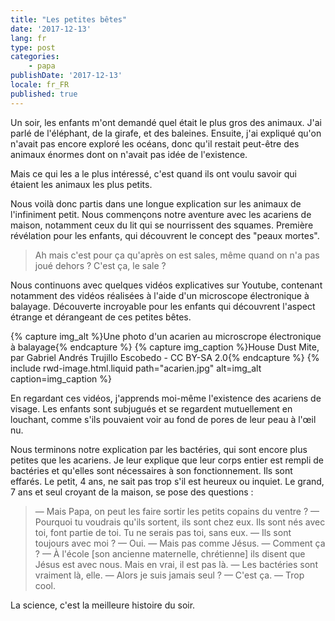```yaml
---
title: "Les petites bêtes"
date: '2017-12-13'
lang: fr
type: post
categories:
    - papa
publishDate: '2017-12-13'
locale: fr_FR
published: true
---
```


Un soir, les enfants m'ont demandé quel était le plus gros des animaux. J'ai parlé de l'éléphant, de la girafe, et des baleines. Ensuite, j'ai expliqué qu'on n'avait pas encore exploré les océans, donc qu'il restait peut-être des animaux énormes dont on n'avait pas idée de l'existence.

Mais ce qui les a le plus intéressé, c'est quand ils ont voulu savoir qui étaient les animaux les plus petits.

<!-- more -->

Nous voilà donc partis dans une longue explication sur les animaux de l'infiniment petit. Nous commençons notre aventure avec les acariens de maison, notamment ceux du lit qui se nourrissent des squames. Première révélation pour les enfants, qui découvrent le concept des "peaux mortes".

> Ah mais c'est pour ça qu'après on est sales, même quand on n'a pas joué dehors ? C'est ça, le sale ?

Nous continuons avec quelques vidéos explicatives sur Youtube, contenant notamment des vidéos réalisées à l'aide d'un microscope électronique à balayage. Découverte incroyable pour les enfants qui découvrent l'aspect étrange et dérangeant de ces petites bêtes.

{% capture img_alt %}Une photo d'un acarien au microscrope électronique à balayage{% endcapture %}
{% capture img_caption %}House Dust Mite, par Gabriel Andrés Trujillo Escobedo - CC BY-SA 2.0{% endcapture %}
{% include rwd-image.html.liquid 
    path="acarien.jpg"
    alt=img_alt
    caption=img_caption 
%}

En regardant ces vidéos, j'apprends moi-même l'existence des acariens de visage. Les enfants sont subjugués et se regardent mutuellement en louchant, comme s'ils pouvaient voir au fond de pores de leur peau à l'œil nu.

Nous terminons notre explication par les bactéries, qui sont encore plus petites que les acariens. Je leur explique que leur corps entier est rempli de bactéries et qu'elles sont nécessaires à son fonctionnement. Ils sont effarés. Le petit, 4 ans, ne sait pas trop s'il est heureux ou inquiet. Le grand, 7 ans et seul croyant de la maison, se pose des questions :

> — Mais Papa, on peut les faire sortir les petits copains du ventre ?
> — Pourquoi tu voudrais qu'ils sortent, ils sont chez eux. Ils sont nés avec toi, font partie de toi. Tu ne serais pas toi, sans eux.
> — Ils sont toujours avec moi ? 
> — Oui.
> — Mais pas comme Jésus.
> — Comment ça ?
> — À l'école [son ancienne maternelle, chrétienne] ils disent que Jésus est avec nous. Mais en vrai, il est pas là.
> — Les bactéries sont vraiment là, elle.
> — Alors je suis jamais seul ?
> — C'est ça.
> — Trop cool.

La science, c'est la meilleure histoire du soir.